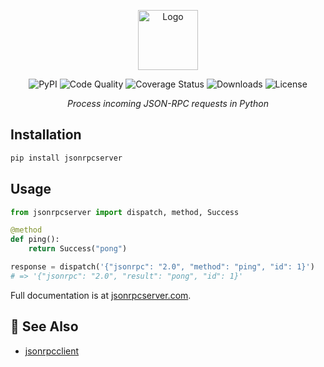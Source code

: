 <p align="center">
  <img alt="Logo" height="96" src="https://github.com/explodinglabs/jsonrpcserver/blob/main/docs/logo.png?raw=true" />
</p>

<div align="center">
  <img src="https://img.shields.io/pypi/v/jsonrpcserver.svg" alt="PyPI" />
  <img src="https://github.com/explodinglabs/jsonrpcserver/actions/workflows/code-quality.yml/badge.svg" alt="Code Quality" />
  <img src="https://coveralls.io/repos/github/explodinglabs/jsonrpcserver/badge.svg?branch=main" alt="Coverage Status" />
  <img src="https://img.shields.io/pypi/dw/jsonrpcserver" alt="Downloads" />
  <img src="https://img.shields.io/pypi/l/jsonrpcserver.svg" alt="License" />
</div>

<p align="center">
  <i>Process incoming JSON-RPC requests in Python</i>
</p>

## Installation

```sh
pip install jsonrpcserver
```

## Usage

```python
from jsonrpcserver import dispatch, method, Success

@method
def ping():
    return Success("pong")

response = dispatch('{"jsonrpc": "2.0", "method": "ping", "id": 1}')
# => '{"jsonrpc": "2.0", "result": "pong", "id": 1}'
```

Full documentation is at [jsonrpcserver.com](https://www.jsonrpcserver.com/).

## 📖 See Also

- [jsonrpcclient](https://github.com/explodinglabs/jsonrpcclient)
